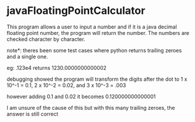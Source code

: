 # javaFloatingPointCalculator

This program allows a user to input a number and if it is a java decimal floating point number, the program will return the number. The numbers are checked character by character. 

note*: theres been some test cases where python returns trailing zeroes and a single one. 

eg: .123e4 returns 1230.0000000000002 

debugging showed the program will transform the digits after the dot to 1 x 10^-1 = 0.1, 2 x 10^-2 = 0.02, and 3 x 10^-3 = .003 

however adding 0.1 and 0.02 it becomes 0.120000000000001 

I am unsure of the cause of this but with this many trailing zeroes, the answer is still correct
